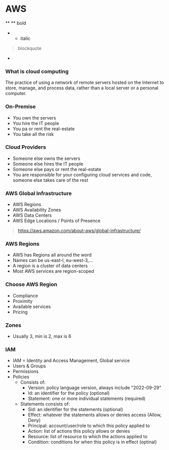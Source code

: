 # AWS
** ** bold
* * italic
> blockquote
<code></code>
*


### **What is cloud computing**
The practice of using a network of remote servers hosted on the Internet to store, manage, and process data, rather than a local server or a personal computer.

### **On-Premise**
- You own the servers
- You hire the IT people
- You pa or rent the real-estate
- You take all the risk

### **Cloud Providers**
- Someone else owns the servers
- Someone else hires the IT people
- Someone else pays or rent the real-estate
- You are responsible for your configuring cloud services and code, someone else takes care of the rest

### **AWS Global Infrastructure**
- AWS Regions
- AWS Availability Zones
- AWS Data Centers
- AWS Edge Locations / Points of Presence
> https://aws.amazon.com/about-aws/global-infrastructure/

### **AWS Regions**
- AWS has Regions all around the word
- Names can be us-east-l, eu-west-3,...
- A region is a cluster of data centers
- Most AWS services are region-scoped

### **Choose AWS Region**
- Compliance
- Proximity
- Available services
- Pricing

### **Zones**
- Usually 3, min is 2, max is 6

### **IAM**
- IAM = Identity and Access Management, Global service
- Users & Groups
- Permissions
- Policies
    - Consists of:
        - Version: policy language version, always include "2022-09-29"
        - Id: an identifier for the policy (optional)
        - Statement: one or more individual statements (required)
    - Statements consists of:
        - Sid: an identifier for the statements (optional)
        - Effect: whatever the statements allows or denies access (Allow, Deny)
        - Principal: account/user/role to which this policy applied to
        - Action: list of actions this policy allows or denies
        - Resource: list of resource to which the actions applied to
        - Condition: conditions for when this policy is in effect (optinal)

